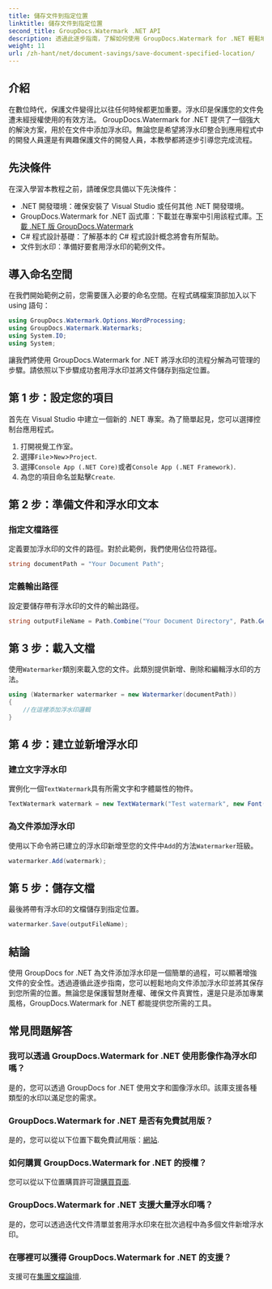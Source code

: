 ```yaml
---
title: 儲存文件到指定位置
linktitle: 儲存文件到指定位置
second_title: GroupDocs.Watermark .NET API
description: 透過此逐步指南，了解如何使用 GroupDocs.Watermark for .NET 輕鬆地在文件中新增浮水印。增強文件安全性。
weight: 11
url: /zh-hant/net/document-savings/save-document-specified-location/
---
```

## 介紹
在數位時代，保護文件變得比以往任何時候都更加重要。浮水印是保護您的文件免遭未經授權使用的有效方法。 GroupDocs.Watermark for .NET 提供了一個強大的解決方案，用於在文件中添加浮水印。無論您是希望將浮水印整合到應用程式中的開發人員還是有興趣保護文件的開發人員，本教學都將逐步引導您完成流程。
## 先決條件
在深入學習本教程之前，請確保您具備以下先決條件：
- .NET 開發環境：確保安裝了 Visual Studio 或任何其他 .NET 開發環境。
-  GroupDocs.Watermark for .NET 函式庫：下載並在專案中引用該程式庫。[下載 .NET 版 GroupDocs.Watermark](https://releases.groupdocs.com/Watermark/net/)
- C# 程式設計基礎：了解基本的 C# 程式設計概念將會有所幫助。
- 文件到水印：準備好要套用浮水印的範例文件。
## 導入命名空間
在我們開始範例之前，您需要匯入必要的命名空間。在程式碼檔案頂部加入以下 using 語句：
```csharp
using GroupDocs.Watermark.Options.WordProcessing;
using GroupDocs.Watermark.Watermarks;
using System.IO;
using System;
```
讓我們將使用 GroupDocs.Watermark for .NET 將浮水印的流程分解為可管理的步驟。請依照以下步驟成功套用浮水印並將文件儲存到指定位置。
## 第 1 步：設定您的項目
首先在 Visual Studio 中建立一個新的 .NET 專案。為了簡單起見，您可以選擇控制台應用程式。
1. 打開視覺工作室。
2. 選擇`File`>`New`>`Project`.
3. 選擇`Console App (.NET Core)`或者`Console App (.NET Framework)`.
4. 為您的項目命名並點擊`Create`.

## 第 2 步：準備文件和浮水印文本
### 指定文檔路徑
定義要加浮水印的文件的路徑。對於此範例，我們使用佔位符路徑。
```csharp
string documentPath = "Your Document Path";
```
### 定義輸出路徑
設定要儲存帶有浮水印的文件的輸出路徑。
```csharp
string outputFileName = Path.Combine("Your Document Directory", Path.GetFileName(documentPath));
```
## 第 3 步：載入文檔
使用`Watermarker`類別來載入您的文件。此類別提供新增、刪除和編輯浮水印的方法。
```csharp
using (Watermarker watermarker = new Watermarker(documentPath))
{
    //在這裡添加浮水印邏輯
}
```
## 第 4 步：建立並新增浮水印

### 建立文字浮水印
實例化一個`TextWatermark`具有所需文字和字體屬性的物件。
```csharp
TextWatermark watermark = new TextWatermark("Test watermark", new Font("Arial", 12));
```
### 為文件添加浮水印
使用以下命令將已建立的浮水印新增至您的文件中`Add`的方法`Watermarker`班級。
```csharp
watermarker.Add(watermark);
```
## 第 5 步：儲存文檔
最後將帶有浮水印的文檔儲存到指定位置。
```csharp
watermarker.Save(outputFileName);
```
## 結論
使用 GroupDocs for .NET 為文件添加浮水印是一個簡單的過程，可以顯著增強文件的安全性。透過遵循此逐步指南，您可以輕鬆地向文件添加浮水印並將其保存到您所需的位置。無論您是保護智慧財產權、確保文件真實性，還是只是添加專業風格，GroupDocs.Watermark for .NET 都能提供您所需的工具。
## 常見問題解答
### 我可以透過 GroupDocs.Watermark for .NET 使用影像作為浮水印嗎？
是的，您可以透過 GroupDocs for .NET 使用文字和圖像浮水印。該庫支援各種類型的水印以滿足您的需求。
### GroupDocs.Watermark for .NET 是否有免費試用版？
是的，您可以從以下位置下載免費試用版：[網站](https://releases.groupdocs.com/).
### 如何購買 GroupDocs.Watermark for .NET 的授權？
您可以從以下位置購買許可證[購買頁面](https://purchase.groupdocs.com/buy).
### GroupDocs.Watermark for .NET 支援大量浮水印嗎？
是的，您可以透過迭代文件清單並套用浮水印來在批次過程中為多個文件新增浮水印。
### 在哪裡可以獲得 GroupDocs.Watermark for .NET 的支援？
支援可在[集團文檔論壇](https://forum.groupdocs.com/c/watermark/19).